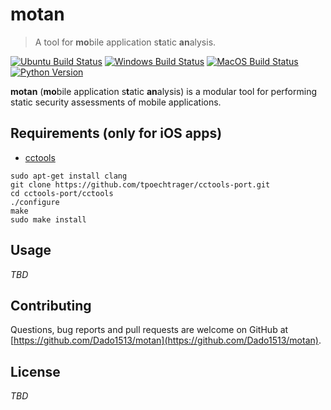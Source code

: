 # motan

> A tool for **mo**bile application s**t**atic **an**alysis.

[![Ubuntu Build Status](https://github.com/Dado1513/motan/workflows/Ubuntu/badge.svg)](https://github.com/Dado1513/motan/actions?query=workflow%3AUbuntu)
[![Windows Build Status](https://github.com/Dado1513/motan/workflows/Windows/badge.svg)](https://github.com/Dado1513/motan/actions?query=workflow%3AWindows)
[![MacOS Build Status](https://github.com/Dado1513/motan/workflows/MacOS/badge.svg)](https://github.com/Dado1513/motan/actions?query=workflow%3AMacOS)
[![Python Version](https://img.shields.io/badge/Python-3.7%2B-green.svg?logo=python&logoColor=white)](https://www.python.org/downloads/)



**motan** (**mo**bile application s**t**atic **an**alysis) is a modular tool for performing static security assessments of mobile applications. 


## Requirements (only for iOS apps)

- [cctools](https://github.com/tpoechtrager/cctools-port)

```sudo apt-get update
sudo apt-get install clang
git clone https://github.com/tpoechtrager/cctools-port.git
cd cctools-port/cctools
./configure
make
sudo make install
```

## Usage

*TBD*



## Contributing

Questions, bug reports and pull requests are welcome on GitHub at [https://github.com/Dado1513/motan](https://github.com/Dado1513/motan).



## License

*TBD*
